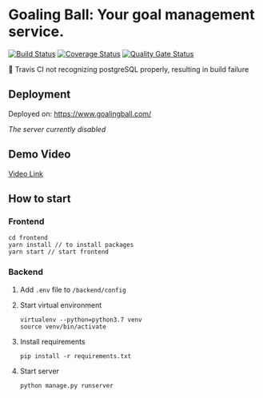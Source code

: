 # Goaling Ball: Your goal management service.
[![Build Status](https://travis-ci.org/swsnu/swpp2020-team13.svg?branch=master)](https://travis-ci.org/swsnu/swpp2020-team13)
[![Coverage Status](https://coveralls.io/repos/github/swsnu/swpp2020-team13/badge.svg?branch=master)](https://coveralls.io/github/swsnu/swpp2020-team13?branch=master)
[![Quality Gate Status](https://sonarcloud.io/api/project_badges/measure?project=swsnu_swpp2020-team13&metric=alert_status)](https://sonarcloud.io/dashboard?id=swsnu_swpp2020-team13)

🚨 Travis CI not recognizing postgreSQL properly, resulting in build failure

## Deployment
Deployed on: https://www.goalingball.com/ 

*The server currently disabled*

## Demo Video
[Video Link](https://youtu.be/4pj6hIpGhKg)

## How to start

### Frontend

```
cd frontend
yarn install // to install packages
yarn start // start frontend
```

### Backend

1. Add `.env` file to `/backend/config`
2. Start virtual environment

    ```
    virtualenv --python=python3.7 venv
    source venv/bin/activate
    ```

3. Install requirements

    ```
    pip install -r requirements.txt
    ```

4. Start server

    ```
    python manage.py runserver
    ```

